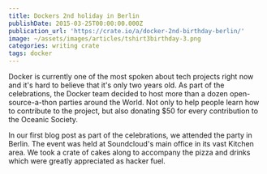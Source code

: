 ```yaml
---
title: Dockers 2nd holiday in Berlin
publishDate: 2015-03-25T00:00:00.000Z
publication_url: 'https://crate.io/a/docker-2nd-birthday-berlin/'
image: ~/assets/images/articles/tshirt3birthday-3.png
categories: writing crate
tags: docker
---
```


Docker is currently one of the most spoken about tech projects right now and it's hard to believe that it's only two years old. As part of the celebrations, the Docker team decided to host more than a dozen open-source-a-thon parties around the World. Not only to help people learn how to contribute to the project, but also donating $50 for every contribution to the Oceanic Society.

In our first blog post as part of the celebrations, we attended the party in Berlin. The event was held at Soundcloud's main office in its vast Kitchen area. We took a crate of cakes along to accompany the pizza and drinks which were greatly appreciated as hacker fuel.
